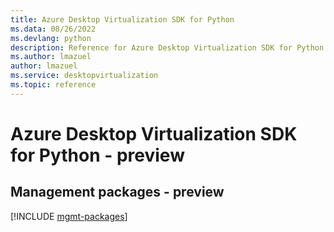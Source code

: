 ```yaml
---
title: Azure Desktop Virtualization SDK for Python
ms.data: 08/26/2022
ms.devlang: python
description: Reference for Azure Desktop Virtualization SDK for Python
ms.author: lmazuel
author: lmazuel
ms.service: desktopvirtualization
ms.topic: reference
---
```

# Azure Desktop Virtualization SDK for Python - preview

## Management packages - preview
[!INCLUDE [mgmt-packages](desktop-virtualization-mgmt-index.md)]